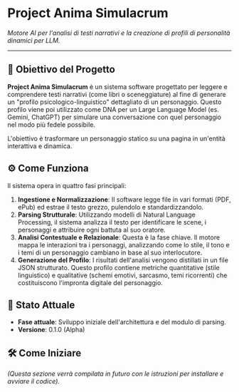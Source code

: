 # Project Anima Simulacrum

*Motore AI per l'analisi di testi narrativi e la creazione di profili di personalità dinamici per LLM.*

---

## 🎯 Obiettivo del Progetto

**Project Anima Simulacrum** è un sistema software progettato per leggere e comprendere testi narrativi (come libri o sceneggiature) al fine di generare un "profilo psicologico-linguistico" dettagliato di un personaggio. Questo profilo viene poi utilizzato come DNA per un Large Language Model (es. Gemini, ChatGPT) per simulare una conversazione con quel personaggio nel modo più fedele possibile.

L'obiettivo è trasformare un personaggio statico su una pagina in un'entità interattiva e dinamica.

## ⚙️ Come Funziona

Il sistema opera in quattro fasi principali:

1.  **Ingestione e Normalizzazione**: Il software legge file in vari formati (PDF, ePub) ed estrae il testo grezzo, pulendolo e standardizzandolo.
2.  **Parsing Strutturale**: Utilizzando modelli di Natural Language Processing, il sistema analizza il testo per identificare le scene, i personaggi e attribuire ogni battuta al suo oratore.
3.  **Analisi Contestuale e Relazionale**: Questa è la fase chiave. Il motore mappa le interazioni tra i personaggi, analizzando come lo stile, il tono e i temi di un personaggio cambiano in base al suo interlocutore.
4.  **Generazione del Profilo**: I risultati dell'analisi vengono distillati in un file JSON strutturato. Questo profilo contiene metriche quantitative (stile linguistico) e qualitative (schemi emotivi, sarcasmo, temi ricorrenti) che costituiscono l'impronta digitale del personaggio.

## 🚀 Stato Attuale

* **Fase attuale**: Sviluppo iniziale dell'architettura e del modulo di parsing.
* **Versione**: 0.1.0 (Alpha)

## 🛠️ Come Iniziare

*(Questa sezione verrà compilata in futuro con le istruzioni per installare e avviare il codice).*
